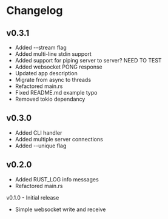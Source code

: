 # Changelog

## v0.3.1
* Added --stream flag
* Added multi-line stdin support
* Added support for piping server to server? NEED TO TEST
* Added websocket PONG response
* Updated app description
* Migrate from async to threads
* Refactored main.rs
* Fixed README.md example typo
* Removed tokio dependancy

## v0.3.0
* Added CLI handler
* Added multiple server connections
* Added --unique flag

## v0.2.0
* Added RUST_LOG info messages
* Refactored main.rs

v0.1.0 - Initial release
* Simple websocket write and receive
